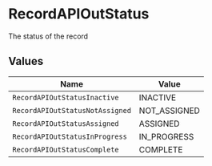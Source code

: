 # RecordAPIOutStatus

The status of the record


## Values

| Name                            | Value                           |
| ------------------------------- | ------------------------------- |
| `RecordAPIOutStatusInactive`    | INACTIVE                        |
| `RecordAPIOutStatusNotAssigned` | NOT_ASSIGNED                    |
| `RecordAPIOutStatusAssigned`    | ASSIGNED                        |
| `RecordAPIOutStatusInProgress`  | IN_PROGRESS                     |
| `RecordAPIOutStatusComplete`    | COMPLETE                        |
